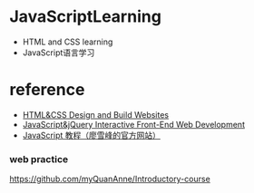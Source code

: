 # JavaScriptLearning
- HTML and CSS learning
- JavaScript语言学习


# reference
- [HTML&CSS Design and Build Websites](http://www.htmlandcssbook.com/)
- [JavaScript&jQuery Interactive Front-End Web Development](http://javascriptbook.com/)
- [JavaScript 教程（廖雪峰的官方网站）](https://www.liaoxuefeng.com/wiki/001434446689867b27157e896e74d51a89c25cc8b43bdb3000)


### web practice
https://github.com/myQuanAnne/Introductory-course
